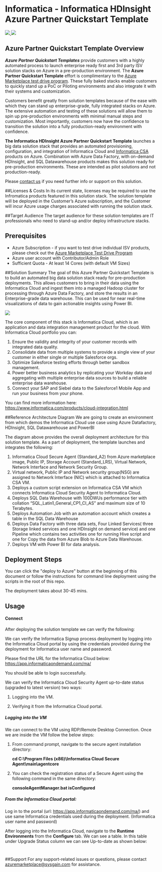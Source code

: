 # Informatica - Informatica HDInsight Azure Partner Quickstart Template
<a href="https://portal.azure.com/#create/Microsoft.Template/uri/https%3A%2F%2Fraw.githubusercontent.com%2Fsysgain%2Fazurequickstarts%2Fmaster%2FInformatica-ADF-HDInsight-PowerBI%2Fazuredeploy.json" target="_blank">
<img src="http://azuredeploy.net/deploybutton.png"/>
</a>
<a href="http://armviz.io/#/?load=https%3A%2F%2Fraw.githubusercontent.com%2Fsysgain%2Fazurequickstarts%2Fmaster%2FInformatica-ADF-HDInsight-PowerBI%2Fazuredeploy.json" target="_blank">
<img src="http://armviz.io/visualizebutton.png"/>
</a>

## Azure Partner Quickstart Template Overview
***Azure Partner Quickstart Templates*** provide customers with a highly automated process to launch enterprise ready first and 3rd party ISV solution stacks on Azure in a pre-production environment. The **Azure Partner Quickstart Template** effort is complimentary to the [Azure Marketplace test drive program](https://azure.microsoft.com/en-us/marketplace/test-drives/). These fully baked stacks enable customers to quickly stand up a PoC or Piloting environments and also integrate it with their systems and customization.

Customers benefit greatly from solution templates because of the ease with which they can stand up enterprise-grade, fully integrated stacks on Azure. The extensive automation and testing of these solutions will allow them to spin up pre-production environments with minimal manual steps and customization.  Most importantly, customers now have the confidence to transition the solution into a fully production-ready environment with confidence.

**The Informatica HDInsight Azure Partner Quickstart Template** launches a big data solution stack that provides an automated provisioning, configuration, and integration of Informatica Cloud and [Informatica CSA](https://azure.microsoft.com/en-us/marketplace/partners/informatica-cloud/informatica-cloud/) products on Azure. Combination with Azure Data Factory, with on-demand HDInsight, and SQL Datawarehouse products makes this solution ready for pre-production environments. These are intended as pilot solutions and not production-ready.

Please [contact us](azuremarketplace@sysgain.com) if you need further info or support on this solution.

##Licenses & Costs
In its current state, licenses may be required to use the Infromatica products featured in this solution stack. The solution template will be deployed in the Customer’s Azure subscription, and the Customer will incur Azure usage charges associated with running the solution stack.

##Target Audience
The target audience for these solution templates are IT professionals who need to stand-up and/or deploy infrastructure stacks.

## Prerequisites
* Azure Subscription - if you want to test drive individual ISV products, please check out the [Azure Marketplace Test Drive Program](https://azure.microsoft.com/en-us/marketplace/test-drives/)
* Azure user account with Contributor/Admin Role
* Sufficient Quota - At least 14 Cores (with default VM Sizes)
 
##Solution Summary
The goal of this Azure Partner Quickstart Template is to build an automated big data solution stack ready for pre-production deployments. This allows customers to bring in their data using the Informatica Cloud and ingest them into a managed Hadoop cluster for processing through Azure Data Factory, and store the results in an Enterprise-grade data warehouse. This can be used for near real-time visualizations of data to gain actionable insights using Power BI.

![]( images/informatica-cloud.png)

The core component of this stack is Informatica Cloud, which is an application and data integration management product for the cloud. With Informatica Cloud portfolio you can:

1. Ensure the validity and integrity of your customer records with integrated data quality.
2. Consolidate data from multiple systems to provide a single view of your customer in either single or multiple Salesforce orgs.
3. Optimize Salesforce testing efforts through better sandbox management.
4. Power better business analytics by replicating your Workday data and aggregating with multiple enterprise data sources to build a reliable enterprise data warehouse.
5. Connect your SAP and Siebel data to the Salesforce1 Mobile App and run your business from your phone.
 
You can find more information here: https://www.informatica.com/products/cloud-integration.html

##Reference Architecture Diagram
We are going to create an environment from which demos the Informatica Cloud use case using Azure Datafactory, HDInsight, SQL Datawarehouse and PowerBI 
![[](images/reference-arch.png)](images/reference-arch.png)

The diagram above provides the overall deployment architecture for this solution template.
As a part of deployment, the template launches and integrates the following:

1. Informatica Cloud Secure Agent (Standard_A2) from Azure marketplace image, Public IP, Storage Account (Standard_LRS), Virtual Network, Network Interface and Network Security Group.
2. Virtual network, Public IP and Network security group(NSG) are assigned to Network Interface (NIC) which is attached to Informatica CSA VM.
3. Deploys a custom script extension on Informatica CSA VM which connects Informatica Cloud Security Agent to Informatica Cloud.
4. Deploys SQL Data Warehouse with 100DWUs performance tier with collation “SQL_Latin1_General_CP1_CI_AS” and maximum size of 10 Terabytes.
5. Deploys Automation Job with an automation account which creates a table in the SQL Data Warehouse
6. Deploys Data Factory with three data sets, Four Linked Services( three Storage linked services and one HDInsight on demand service) and one Pipeline which contains two activities one for running Hive script and one for Copy the data from Azure Blob to Azure Data Warehouse.
7. Deploys VM with Power BI for data analysis.
 
## Deployment Steps
You can click the "deploy to Azure" button at the beginning of this document or follow the instructions for command line deployment using the scripts in the root of this repo.

The deployment takes about 30-45 mins.
## Usage
#### Connect
After deploying the solution template we can verify the following:

We can verify the Informatica Signup process deployment by logging into the Informatica Cloud portal by using the credentials provided during the deployment for Informatica user name and password.

Please find the URL for the Informatica Cloud below:
https://app.informaticaondemand.com/ma/

You should be able to login successfully.

We can verify the Informatica Cloud Security Agent up-to-date status (upgraded to latest version) two ways:

1. Logging into the VM.

2. Verifying it from the Informatica Cloud portal.

##### Logging into the VM
 
We can connect to the VM using RDP/Remote Desktop Connection. Once we are inside the VM follow the below steps:

1.	From command prompt, navigate to the secure agent installation directory: 

    **cd  C:\Program Files (x86)\Informatica Cloud Secure Agent\main\agentcore**
  
2.	You can check the registration status of a Secure Agent using the following command in the same directory:

    **consoleAgentManager.bat isConfigured**

##### From the Informatica Cloud portal:

Log in to the portal (url: https://app.informaticaondemand.com/ma/) and use same Informatica credentials used during the deployment.  (Informatica user name and password)

After logging into the Informatica Cloud, navigate to the **Runtime Environments** from the **Configure** tab. We can see a table. In this table under Upgrade Status column we can see Up-to-date as shown below:

![[](images/ic1.png)](images/ic1.png)

![[](images/ic2.png)](images/ic2.png)

##Support
For any support-related issues or questions, please contact azuremarketplace@sysgain.com for assistance.

